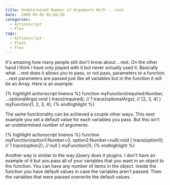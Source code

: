 ```yaml
---
title: Undetermined Number of Arguments With ...rest
date:  2009-05-05 02:00:50
categories:
  - Actionscript
  - Flex
tags:
  - Actionscript
  - Flash
  - Flex
---
```


It's amazing how many people still don't know about ...rest. On the other hand I think I have only played with it but never actually used it. Basically what ...rest does it allows you to pass, or not pass, parameters to a function. ...rest parameters are passed just like all variables but in the function it will be an Array. Here is an example:

{% highlight actionscript linenos %}
function myFunction(required:Number, ...optionalArgs):void 
{
  trace(required); // 1
  trace(optionalArgs); // [2, 3, 4]
}
myFunction(1, 2, 3, 4);
{% endhighlight %}


The same functionality can be achieved a couple other ways. This next example you set a default value for each variables you pass. But this isn't an undetermined number of arguments.

{% highlight actionscript linenos %}
function myFunction(option1:Number=0, option2:Number=null):void
{
  trace(option1); // 1
  trace(option2); // null
}
myFunction(1);
{% endhighlight %}

Another way is similar to the way jQuery does it plugins. I don't have an example of it but you pass all of your variables that you want in an object to the function. You can have any number of items in the object. Inside the function you have default values in case the variables aren't passed. Then the variables that were passed overwrite the default values.

